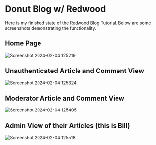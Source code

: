 # Donut Blog w/ Redwood
Here is my finished state of the Redwood Blog Tutorial. Below are some screenshots demonstrating the functionality. 


## Home Page
![Screenshot 2024-02-04 125219](https://github.com/JoeyMucci/joeymucci-cs490-hw3/assets/31972810/f2c8fb19-2cc3-4e9a-9d4e-527bcc2ece20)


## Unauthenticated Article and Comment View
![Screenshot 2024-02-04 125324](https://github.com/JoeyMucci/joeymucci-cs490-hw3/assets/31972810/7554e116-4a85-4866-bb12-d1f6d58b55ba)


## Moderator Article and Comment View
![Screenshot 2024-02-04 125405](https://github.com/JoeyMucci/joeymucci-cs490-hw3/assets/31972810/6c18771b-637e-468e-b510-24ee4218d546)


## Admin View of their Articles (this is Bill)
![Screenshot 2024-02-04 125518](https://github.com/JoeyMucci/joeymucci-cs490-hw3/assets/31972810/6748665e-0269-4e8e-ace9-5c828402a7f8)
